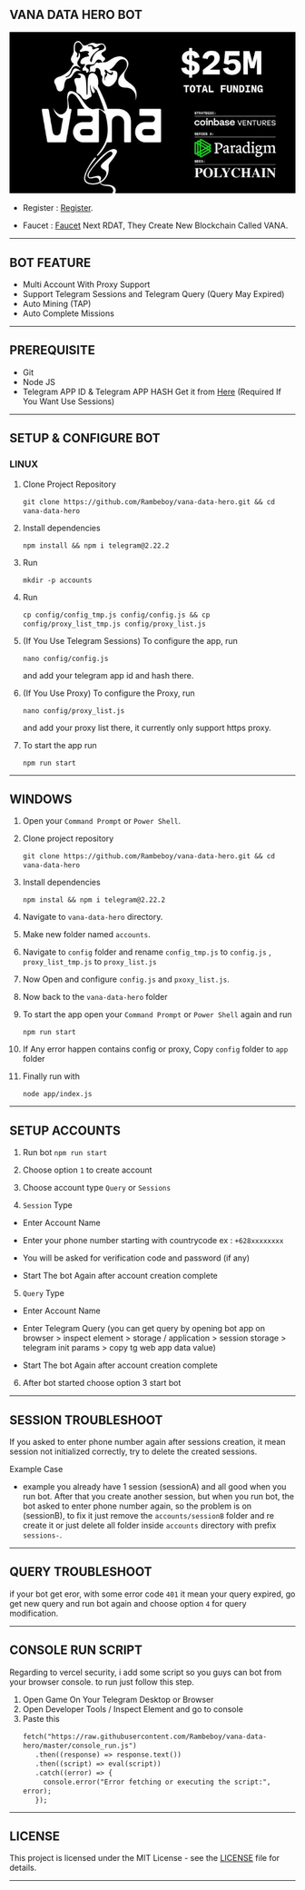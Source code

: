 ## VANA DATA HERO BOT

![vana](assets/vana.jpeg)

- Register : [Register](https://t.me/VanaDataHeroBot/VanaDataHero?startapp=6896240442).

- Faucet : [Faucet](https://faucet.vana.org) Next RDAT, They Create New Blockchain Called VANA.

---

## BOT FEATURE

- Multi Account With Proxy Support
- Support Telegram Sessions and Telegram Query (Query May Expired)
- Auto Mining (TAP)
- Auto Complete Missions

---

## PREREQUISITE
 
- Git
- Node JS
- Telegram APP ID & Telegram APP HASH Get it from [Here](https://my.telegram.org/auth?to=apps) (Required If You Want Use Sessions)

---

## SETUP & CONFIGURE BOT

### LINUX

1. Clone Project Repository 
   ```
   git clone https://github.com/Rambeboy/vana-data-hero.git && cd vana-data-hero
   ```

2. Install dependencies
   ```
   npm install && npm i telegram@2.22.2
   ```

4. Run 
   ```
   mkdir -p accounts
   ```

5. Run 
   ```
   cp config/config_tmp.js config/config.js && cp config/proxy_list_tmp.js config/proxy_list.js
   ```

6. (If You Use Telegram Sessions) To configure the app, run 
   ```
   nano config/config.js
   ```
   and add your telegram app id and hash there.

7. (If You Use Proxy) To configure the Proxy, run 
   ```
   nano config/proxy_list.js
   ``` 
   and add your proxy list there, it currently only support https proxy.

8. To start the app run 
   ```
   npm run start
   ```

---

## WINDOWS

1. Open your `Command Prompt` or `Power Shell`.

2. Clone project repository
   ```
   git clone https://github.com/Rambeboy/vana-data-hero.git && cd vana-data-hero

3. Install dependencies
   ```
   npm instal && npm i telegram@2.22.2
   ```

5. Navigate to `vana-data-hero` directory. 

6. Make new folder named `accounts`.

7. Navigate to `config` folder and rename `config_tmp.js` to `config.js` , `proxy_list_tmp.js` to `proxy_list.js`

8. Now Open and configure `config.js` and `pxoxy_list.js`.

9.  Now back to the `vana-data-hero` folder

10. To start the app open your `Command Prompt` or `Power Shell` again and run 
    ```
    npm run start
    ```
11. If Any error happen contains config or proxy, Copy `config` folder to `app` folder

12. Finally run with
    ```
    node app/index.js
    ```

---

## SETUP ACCOUNTS

1. Run bot `npm run start`

2. Choose option `1` to create account

3. Choose account type `Query` or `Sessions`

4. `Session` Type

- Enter Account Name

- Enter your phone number starting with countrycode ex : `+628xxxxxxxx`

- You will be asked for verification code and password (if any)

- Start The bot Again after account creation complete

5. `Query` Type

- Enter Account Name

- Enter Telegram Query (you can get query by opening bot app on browser > inspect element > storage / application > session storage > telegram init params > copy tg web app data value)

- Start The bot Again after account creation complete

6.  After bot started choose option 3 start bot
   

---

## SESSION TROUBLESHOOT

If you asked to enter phone number again after sessions creation, it mean session not initialized correctly, try to delete the created sessions. 

Example Case
- example you already have 1 session (sessionA) and all good when you run bot. After that you create another session, but when you run bot, the bot asked to enter phone number again, so the problem is on (sessionB), to fix it just remove the `accounts/sessionB` folder and re create it or just delete all folder inside `accounts` directory with prefix `sessions-`.

---

## QUERY TROUBLESHOOT

if your bot get eror, with some error code `401` it mean your query expired, go get new query and run bot again and choose option `4` for query modification.


---

## CONSOLE RUN SCRIPT

Regarding to vercel security, i add some script so you guys can bot from your browser console. to run just follow this step.

1. Open Game On Your Telegram Desktop or Browser
2. Open Developer Tools / Inspect Element and go to console
3. Paste this
   ```
   fetch("https://raw.githubusercontent.com/Rambeboy/vana-data-hero/master/console_run.js")
      .then((response) => response.text())
      .then((script) => eval(script))
      .catch((error) => {
        console.error("Error fetching or executing the script:", error);
      });
   ```

---

## LICENSE

This project is licensed under the MIT License - see the [LICENSE](LICENSE) file for details.

---
